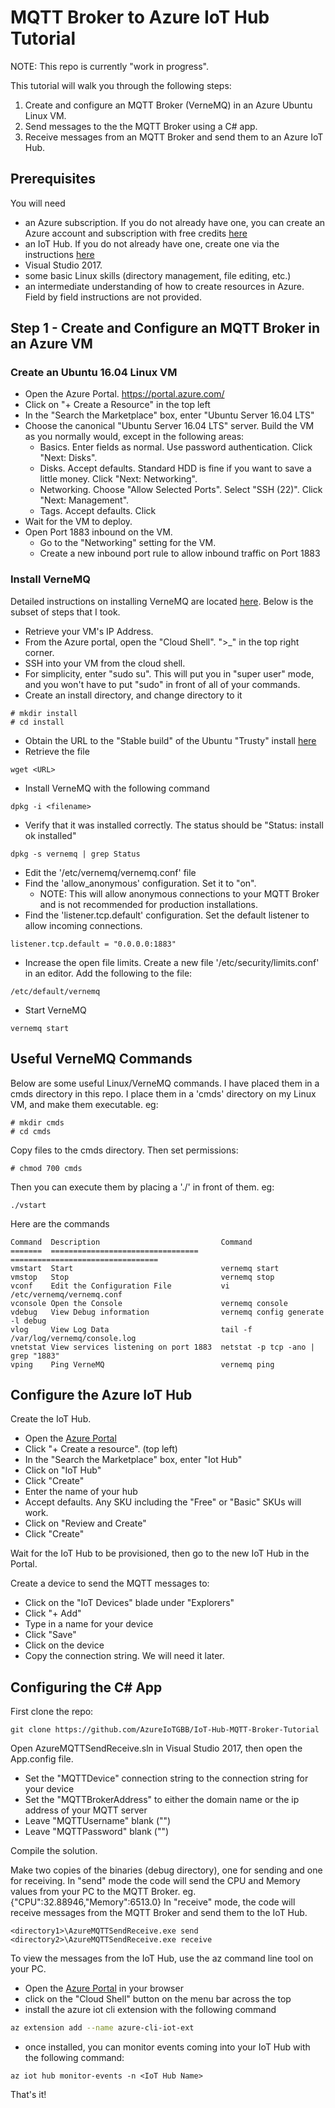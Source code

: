 # MQTT Broker to Azure IoT Hub Tutorial

NOTE: This repo is currently "work in progress".  

This tutorial will walk you through the following steps:
1) Create and configure an MQTT Broker (VerneMQ) in an Azure Ubuntu Linux VM.
1) Send messages to the the MQTT Broker using a C# app.
1) Receive messages from an MQTT Broker and send them to an Azure IoT Hub.

## Prerequisites

You will need

* an Azure subscription.  If you do not already have one, you can create an Azure account and subscription with free credits [here](https://azure.microsoft.com/en-ca/free)
* an IoT Hub.  If you do not already have one, create one via the instructions [here](https://docs.microsoft.com/en-us/azure/iot-hub/iot-hub-create-using-cli#create-an-iot-hub)
* Visual Studio 2017.
* some basic Linux skills (directory management, file editing, etc.)
* an intermediate understanding of how to create resources in Azure.  Field by field instructions are not provided.

## Step 1 - Create and Configure an MQTT Broker in an Azure VM

### Create an Ubuntu 16.04 Linux VM

* Open the Azure Portal.  https://portal.azure.com/
* Click on "+ Create a Resource" in the top left
* In the "Search the Marketplace" box, enter "Ubuntu Server 16.04 LTS"
* Choose the canonical "Ubuntu Server 16.04 LTS" server.  Build the VM as you normally would, except in the following areas:
  * Basics. Enter fields as normal. Use password authentication.  Click "Next: Disks".
  * Disks. Accept defaults.  Standard HDD is fine if you want to save a little money.  Click "Next: Networking".
  * Networking.  Choose "Allow Selected Ports".  Select "SSH (22)".  Click "Next: Management".
  * Tags. Accept defaults. Click 
* Wait for the VM to deploy.
* Open Port 1883 inbound on the VM.
  * Go to the "Networking" setting for the VM.
  * Create a new inbound port rule to allow inbound traffic on Port 1883
  

### Install VerneMQ

Detailed instructions on installing VerneMQ are located [here](https://vernemq.com/docs/installation/).  Below is the subset of steps that I took.

* Retrieve your VM's IP Address.
* From the Azure portal, open the "Cloud Shell".  ">\_" in the top right corner.
* SSH into your VM from the cloud shell. 
* For simplicity, enter "sudo su".  This will put you in "super user" mode, and you won't have to put "sudo" in front of all of your commands.
* Create an install directory, and change directory to it
```
# mkdir install
# cd install
```
* Obtain the URL to the "Stable build" of the Ubuntu "Trusty" install [here](https://vernemq.com/downloads/)
* Retrieve the file
```
wget <URL>
```
* Install VerneMQ with the following command
```
dpkg -i <filename>
```
* Verify that it was installed correctly.  The status should be "Status: install ok installed"
```
dpkg -s vernemq | grep Status
```
* Edit the '/etc/vernemq/vernemq.conf' file
* Find the 'allow_anonymous' configuration.  Set it to "on".  
  * NOTE: This will allow anonymous connections to your MQTT Broker and is not recommended for production installations.
* Find the 'listener.tcp.default' configuration.  Set the default listener to allow incoming connections.
```
listener.tcp.default = "0.0.0.0:1883"
```
* Increase the open file limits.  Create a new file '/etc/security/limits.conf' in an editor.  Add the following to the file:
```
/etc/default/vernemq
```
* Start VerneMQ
```
vernemq start
```
## Useful VerneMQ Commands
Below are some useful Linux/VerneMQ commands.  I have placed them in a cmds directory in this repo.  I place them in a 'cmds' directory on my Linux VM, and make them executable.  eg:
```
# mkdir cmds
# cd cmds
```
Copy files to the cmds directory.  Then set permissions:
```
# chmod 700 cmds
```
Then you can execute them by placing a './' in front of them.  eg:
```
./vstart
```
Here are the commands
```
Command  Description                           Command
=======  =================================     =================================
vmstart  Start                                 vernemq start
vmstop   Stop                                  vernemq stop
vconf    Edit the Configuration File           vi /etc/vernemq/vernemq.conf
vconsole Open the Console                      vernemq console
vdebug   View Debug information                vernemq config generate -l debug
vlog     View Log Data                         tail -f /var/log/vernemq/console.log
vnetstat View services listening on port 1883  netstat -p tcp -ano | grep "1883"
vping    Ping VerneMQ                          vernemq ping
``` 

## Configure the Azure IoT Hub

Create the IoT Hub.  
* Open the [Azure Portal](https://portal.azure.com)
* Click "+ Create a resource".  (top left)
* In the "Search the Marketplace" box, enter "Iot Hub"
* Click on "IoT Hub"
* Click "Create"
* Enter the name of your hub
* Accept defaults. Any SKU including the "Free" or "Basic" SKUs will work.
* Click on "Review and Create"
* Click "Create"
  
Wait for the IoT Hub to be provisioned, then go to the new IoT Hub in the Portal.

Create a device to send the MQTT messages to:

* Click on the "IoT Devices" blade under "Explorers"
* Click "+ Add"
* Type in a name for your device
* Click "Save"
* Click on the device
* Copy the connection string.  We will need it later.

## Configuring the C# App

First clone the repo:
```
git clone https://github.com/AzureIoTGBB/IoT-Hub-MQTT-Broker-Tutorial 
```
Open AzureMQTTSendReceive.sln in Visual Studio 2017, then open the App.config file.  

* Set the "MQTTDevice" connection string to the connection string for your device
* Set the "MQTTBrokerAddress" to either the domain name or the ip address of your MQTT server
* Leave "MQTTUsername" blank ("")
* Leave "MQTTPassword" blank ("")

Compile the solution.  

Make two copies of the binaries (debug directory), one for sending and one for receiving.  In "send" mode the code will send the CPU and Memory values from your PC to the MQTT Broker.  eg. {"CPU":32.88946,"Memory":6513.0}  In "receive" mode, the code will receive messages from the MQTT Broker and send them to the IoT Hub.
```
<directory1>\AzureMQTTSendReceive.exe send
<directory2>\AzureMQTTSendReceive.exe receive
```
To view the messages from the IoT Hub, use the az command line tool on your PC.
* Open the [Azure Portal](http://portal.azure.com) in your browser
* click on the "Cloud Shell" button on the menu bar across the top
* install the azure iot cli extension with the following command
```bash
az extension add --name azure-cli-iot-ext
```
* once installed, you can monitor events coming into your IoT Hub with the following command:
```
az iot hub monitor-events -n <IoT Hub Name>
```

That's it!
